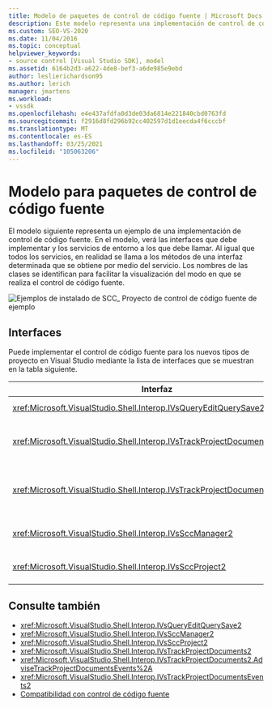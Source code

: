 ```yaml
---
title: Modelo de paquetes de control de código fuente | Microsoft Docs
description: Este modelo representa una implementación de control de código fuente. En el artículo se muestran los nombres de las clases para que sea más fácil ver cómo se realiza el control de código fuente.
ms.custom: SEO-VS-2020
ms.date: 11/04/2016
ms.topic: conceptual
helpviewer_keywords:
- source control [Visual Studio SDK], model
ms.assetid: 6164b2d3-a622-4de8-bef3-a6de985e9ebd
author: leslierichardson95
ms.author: lerich
manager: jmartens
ms.workload:
- vssdk
ms.openlocfilehash: e4e437afdfa0d3de03da6814e221840cbd0763fd
ms.sourcegitcommit: f2916d8fd296b92cc402597d1d1eecda4f6cccbf
ms.translationtype: MT
ms.contentlocale: es-ES
ms.lasthandoff: 03/25/2021
ms.locfileid: "105063206"
---
```

# <a name="model-for-source-control-packages"></a>Modelo para paquetes de control de código fuente
El modelo siguiente representa un ejemplo de una implementación de control de código fuente. En el modelo, verá las interfaces que debe implementar y los servicios de entorno a los que debe llamar. Al igual que todos los servicios, en realidad se llama a los métodos de una interfaz determinada que se obtiene por medio del servicio. Los nombres de las clases se identifican para facilitar la visualización del modo en que se realiza el control de código fuente.

 ![Ejemplos de instalado de SCC&#95;](../../extensibility/internals/media/scc_tup.gif "SCC_TUP") Proyecto de control de código fuente de ejemplo

## <a name="interfaces"></a>Interfaces
 Puede implementar el control de código fuente para los nuevos tipos de proyecto en Visual Studio mediante la lista de interfaces que se muestran en la tabla siguiente.

|Interfaz|Usar|
|---------------|---------|
|<xref:Microsoft.VisualStudio.Shell.Interop.IVsQueryEditQuerySave2>|Lo llaman los proyectos y los editores antes de guardar o cambiar los archivos (modificados). Se tiene acceso a esta interfaz mediante el <xref:Microsoft.VisualStudio.Shell.Interop.SVsQueryEditQuerySave> servicio.|
|<xref:Microsoft.VisualStudio.Shell.Interop.IVsTrackProjectDocuments2>|Lo llaman los proyectos para solicitar permiso para agregar, quitar o cambiar el nombre de un archivo o directorio. Los proyectos también llaman a esta interfaz para informar al entorno cuando se completa una acción de agregar, quitar o cambiar nombre. Se tiene acceso a él mediante el <xref:Microsoft.VisualStudio.Shell.Interop.SVsTrackProjectDocuments> servicio.|
|<xref:Microsoft.VisualStudio.Shell.Interop.IVsTrackProjectDocumentsEvents2>|Implementado por cualquier entidad que se registra para recibir una notificación cuando los proyectos agreguen, cambien el nombre o quiten un archivo o un directorio. Para registrarse para la notificación de eventos, llame a <xref:Microsoft.VisualStudio.Shell.Interop.IVsTrackProjectDocuments2.AdviseTrackProjectDocumentsEvents%2A> .|
|<xref:Microsoft.VisualStudio.Shell.Interop.IVsSccManager2>|Lo llaman los proyectos para registrarse con el paquete de control de código fuente y obtener información sobre el estado del control de código fuente. Se tiene acceso a esta interfaz mediante el <xref:Microsoft.VisualStudio.Shell.Interop.SVsSccManager> servicio.|
|<xref:Microsoft.VisualStudio.Shell.Interop.IVsSccProject2>|Implementado por el proyecto para responder a las solicitudes de control de código fuente para obtener información sobre los archivos y para obtener la configuración de control de código fuente necesaria para el archivo de proyecto.|

## <a name="see-also"></a>Consulte también
- <xref:Microsoft.VisualStudio.Shell.Interop.IVsQueryEditQuerySave2>
- <xref:Microsoft.VisualStudio.Shell.Interop.IVsSccManager2>
- <xref:Microsoft.VisualStudio.Shell.Interop.IVsSccProject2>
- <xref:Microsoft.VisualStudio.Shell.Interop.IVsTrackProjectDocuments2>
- <xref:Microsoft.VisualStudio.Shell.Interop.IVsTrackProjectDocuments2.AdviseTrackProjectDocumentsEvents%2A>
- <xref:Microsoft.VisualStudio.Shell.Interop.IVsTrackProjectDocumentsEvents2>
- [Compatibilidad con control de código fuente](../../extensibility/internals/supporting-source-control.md)
